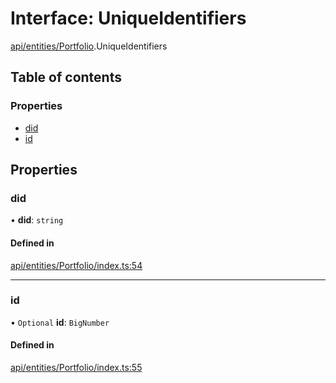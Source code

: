 # Interface: UniqueIdentifiers

[api/entities/Portfolio](../wiki/api.entities.Portfolio).UniqueIdentifiers

## Table of contents

### Properties

- [did](../wiki/api.entities.Portfolio.UniqueIdentifiers#did)
- [id](../wiki/api.entities.Portfolio.UniqueIdentifiers#id)

## Properties

### did

• **did**: `string`

#### Defined in

[api/entities/Portfolio/index.ts:54](https://github.com/PolymeshAssociation/polymesh-sdk/blob/46129005/src/api/entities/Portfolio/index.ts#L54)

___

### id

• `Optional` **id**: `BigNumber`

#### Defined in

[api/entities/Portfolio/index.ts:55](https://github.com/PolymeshAssociation/polymesh-sdk/blob/46129005/src/api/entities/Portfolio/index.ts#L55)

